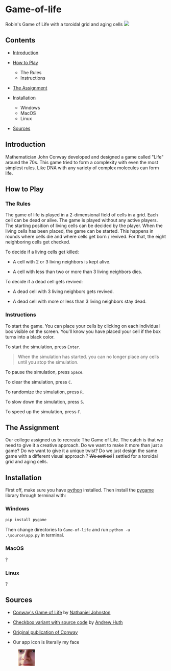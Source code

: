 # Game-of-life
Robin's Game of Life with a toroidal grid and aging cells
<img src="source/assets/toroidal.gif">

## Contents

* [Introduction](#introduction)
* [How to Play](#how-to-play)

    - The Rules
    - Instructions
* [The Assignment](#the-assignment)
* [Installation](#installation)
    
    - Windows
    - MacOS
    - Linux

* [Sources](#sources)

## Introduction

Mathematician John Conway developed and designed a game called "Life" around the 70s. This game tried to form a complexity with even the most simplest rules. Like DNA with any variety of complex molecules can form life.

## How to Play

### The Rules

The game of life is played in a 2-dimensional field of cells in a grid. Each cell can be dead or alive. 
The game is played without any active players. The starting position of living cells can be decided by the player. When the living cells has been placed, the game can be started. This happens in rounds where cells die and where cells get born / revived. For that, the eight neighboring cells get checked. 

To decide if a living cells get killed:

* A cell with 2 or 3 living neighbors is kept alive.

* A cell with less than two or more than 3 living neighbors dies.

To decide if a dead cell gets revived:

* A dead cell with 3 living neighbors gets revived.

* A dead cell with more or less than 3 living neighbors stay dead.

### Instructions

To start the game. You can place your cells by clicking on each individual box visible on the screen. You'll know you have placed your cell if the box turns into a black color.

To start the simulation, press `Enter`.
> When the simulation has started. you can no longer place any cells until you stop the simulation.

To pause the simulation, press `Space`.

To clear the simulation, press `C`.

To randomize the simulation, press `R`.

To slow down the simulation, press `S`.

To speed up the simulation, press `F`.

## The Assignment

Our college assigned us to recreate The Game of Life. The catch is that we need to give it a creative approach. Do we want to make it more than just a game? Do we want to give it a unique twist? Do we just design the same game with a different visual approach ? ~~We settled~~ I settled for a toroidal grid and aging cells.

## Installation

First off, make sure you have [python](#) installed. Then install the [pygame](#) library through terminal with:

### Windows

 ```powershell
 pip install pygame
 ```
Then change directories to `Game-of-life` and run `python -u .\source\app.py` in terminal. 

 ### MacOS

 ?

 ### Linux

 ?

## Sources

- [Conway's Game of Life](https://conwaylife.com/) by [Nathaniel Johnston](http://njohnston.ca/)

- [Checkbox variant with source code](https://huth.me/checkbox-life/) by [Andrew Huth](https://github.com/ahuth)

- [Original publication of Conway](web.stanford.edu)

- Our app icon is literally my face 

<img style="margin-left: 40px" width="52" src='source/assets/app_icon.png'>
